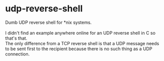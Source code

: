 # udp-reverse-shell
Dumb UDP reverse shell for *nix systems.\
\
I didn't find an example anywhere online for an UDP reverse shell in C so that's that.\
The only difference from a TCP reverse shell is that a UDP message needs to be sent first to the recipient because there is no such thing as a UDP connection.
